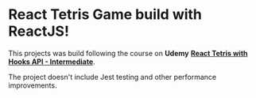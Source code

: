 # React Tetris Game build with ReactJS!

This projects was build following the course on **Udemy** **[React Tetris with Hooks API - Intermediate](https://www.udemy.com/course/intermediate-react-tetris/)**.

The project doesn't include Jest testing and other performance improvements.
